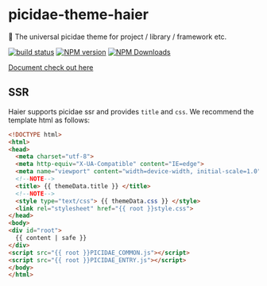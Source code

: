 # picidae-theme-haier
🍔 The universal picidae theme for project / library / framework etc.

[![build status](https://img.shields.io/travis/picidaejs/picidae-theme-haier/master.svg?style=flat-square)](https://travis-ci.org/picidaejs/picidae-theme-haier)
[![NPM version](https://img.shields.io/npm/v/picidae-theme-haier.svg?style=flat-square)](https://www.npmjs.com/package/picidae-theme-haier)
[![NPM Downloads](https://img.shields.io/npm/dm/picidae-theme-haier.svg?style=flat-square&maxAge=43200)](https://www.npmjs.com/package/picidae-theme-haier)

[Document check out here](https://picidaejs.github.io/picidae-theme-haier/)

## SSR
Haier supports picidae ssr and provides `title` and `css`.
We recommend the template html as follows:
```html
<!DOCTYPE html>
<html>
<head>
  <meta charset="utf-8">
  <meta http-equiv="X-UA-Compatible" content="IE=edge">
  <meta name="viewport" content="width=device-width, initial-scale=1.0">
  <!--NOTE-->
  <title> {{ themeData.title }} </title>
  <!--NOTE-->
  <style type="text/css"> {{ themeData.css }} </style>
  <link rel="stylesheet" href="{{ root }}style.css">
</head>
<body>
<div id="root">
  {{ content | safe }}
</div>
<script src="{{ root }}PICIDAE_COMMON.js"></script>
<script src="{{ root }}PICIDAE_ENTRY.js"></script>
</body>
</html>
```

